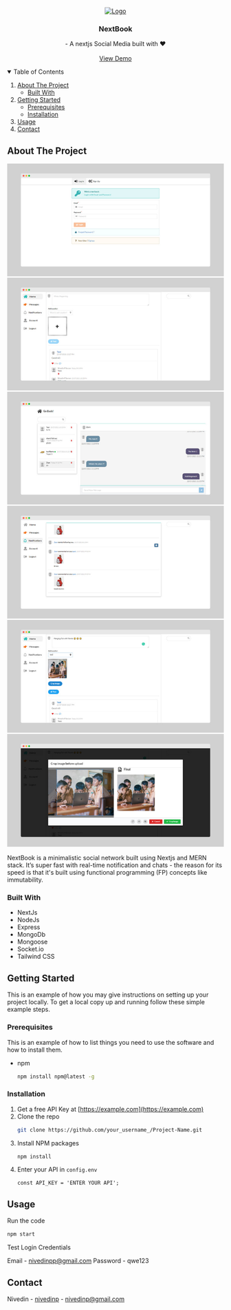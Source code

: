 <!-- PROJECT LOGO -->
<br />
<p align="center">
  <a href="https://social-media-nextjs.herokuapp.com/">
    <img src="images/logo.png" alt="Logo" width="80" height="80">
  </a>

  <h3 align="center">NextBook </h3>

  <p align="center">
    - A nextjs Social Media built with ❤️
    <br />
    <br />
    <a href="https://social-media-nextjs.herokuapp.com/">View Demo</a>
  </p>
</p>

<!-- TABLE OF CONTENTS -->
<details open="open">
  <summary>Table of Contents</summary>
  <ol>
    <li>
      <a href="#about-the-project">About The Project</a>
      <ul>
        <li><a href="#built-with">Built With</a></li>
      </ul>
    </li>
    <li>
      <a href="#getting-started">Getting Started</a>
      <ul>
        <li><a href="#prerequisites">Prerequisites</a></li>
        <li><a href="#installation">Installation</a></li>
      </ul>
    </li>
    <li><a href="#usage">Usage</a></li>
    <li><a href="#contact">Contact</a></li>
  </ol>
</details>

<!-- ABOUT THE PROJECT -->

## About The Project

<img src="repo-images/NextBook-1.jpg" alt="Screenshot">
<img src="repo-images/NextBook-2.jpg" alt="Screenshot">
<img src="repo-images/NextBook-3.jpg" alt="Screenshot">
<img src="repo-images/NextBook-4.jpg" alt="Screenshot">
<img src="repo-images/NextBook-5.jpg" alt="Screenshot">
<img src="repo-images/NextBook-6.jpg" alt="Screenshot">

NextBook is a minimalistic social network built using Nextjs and MERN stack. It’s super fast with real-time notification and chats - the reason for its speed is that it's built using functional programming (FP) concepts like immutability.

### Built With

- NextJs
- NodeJs
- Express
- MongoDb
- Mongoose
- Socket.io
- Tailwind CSS

<!-- GETTING STARTED -->

## Getting Started

This is an example of how you may give instructions on setting up your project locally.
To get a local copy up and running follow these simple example steps.

### Prerequisites

This is an example of how to list things you need to use the software and how to install them.

- npm
  ```sh
  npm install npm@latest -g
  ```

### Installation

1. Get a free API Key at [https://example.com](https://example.com)
2. Clone the repo
   ```sh
   git clone https://github.com/your_username_/Project-Name.git
   ```
3. Install NPM packages
   ```sh
   npm install
   ```
4. Enter your API in `config.env`
   ```JS
   const API_KEY = 'ENTER YOUR API';
   ```

<!-- USAGE EXAMPLES -->

## Usage

Run the code

```sh
npm start
```

Test Login Credentials

Email - nivedinpp@gmail.com
Password - qwe123

<!-- CONTACT -->

## Contact

Nivedin - [nivedinp](https://twitter.com/nivedinp) - nivedinp@gmail.com
